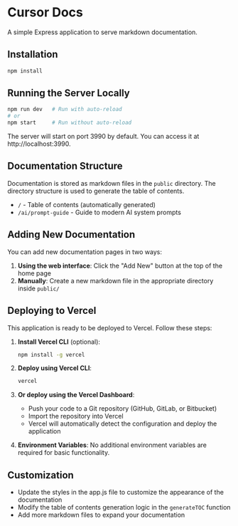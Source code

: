 # Cursor Docs

A simple Express application to serve markdown documentation.

## Installation

```bash
npm install
```

## Running the Server Locally

```bash
npm run dev   # Run with auto-reload
# or
npm start     # Run without auto-reload
```

The server will start on port 3990 by default. You can access it at http://localhost:3990.

## Documentation Structure

Documentation is stored as markdown files in the `public` directory. The directory structure is used to generate the table of contents.

- `/` - Table of contents (automatically generated)
- `/ai/prompt-guide` - Guide to modern AI system prompts

## Adding New Documentation

You can add new documentation pages in two ways:

1. **Using the web interface**: Click the "Add New" button at the top of the home page
2. **Manually**: Create a new markdown file in the appropriate directory inside `public/`

## Deploying to Vercel

This application is ready to be deployed to Vercel. Follow these steps:

1. **Install Vercel CLI** (optional):

   ```bash
   npm install -g vercel
   ```

2. **Deploy using Vercel CLI**:

   ```bash
   vercel
   ```

3. **Or deploy using the Vercel Dashboard**:

   - Push your code to a Git repository (GitHub, GitLab, or Bitbucket)
   - Import the repository into Vercel
   - Vercel will automatically detect the configuration and deploy the application

4. **Environment Variables**:
   No additional environment variables are required for basic functionality.

## Customization

- Update the styles in the app.js file to customize the appearance of the documentation
- Modify the table of contents generation logic in the `generateTOC` function
- Add more markdown files to expand your documentation

